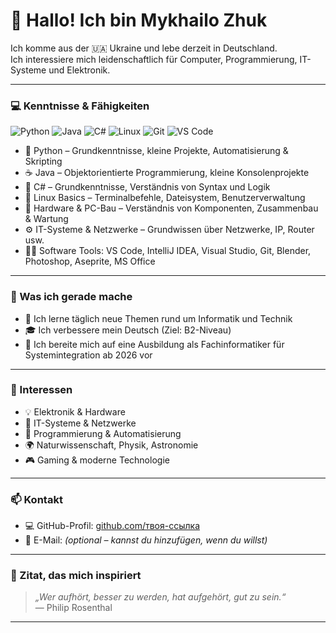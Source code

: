 # 👋 Hallo! Ich bin Mykhailo Zhuk

Ich komme aus der 🇺🇦 Ukraine und lebe derzeit in Deutschland.  
Ich interessiere mich leidenschaftlich für Computer, Programmierung, IT-Systeme und Elektronik.

---

### 💻 Kenntnisse & Fähigkeiten

![Python](https://img.shields.io/badge/Python-3776AB?style=for-the-badge&logo=python&logoColor=white)
![Java](https://img.shields.io/badge/Java-007396?style=for-the-badge&logo=java&logoColor=white)
![C#](https://img.shields.io/badge/C%23-239120?style=for-the-badge&logo=c-sharp&logoColor=white)
![Linux](https://img.shields.io/badge/Linux-FCC624?style=for-the-badge&logo=linux&logoColor=black)
![Git](https://img.shields.io/badge/Git-F05032?style=for-the-badge&logo=git&logoColor=white)
![VS Code](https://img.shields.io/badge/VS%20Code-0078D4?style=for-the-badge&logo=visual-studio-code&logoColor=white)

- 🐍 Python – Grundkenntnisse, kleine Projekte, Automatisierung & Skripting  
- ☕️ Java – Objektorientierte Programmierung, kleine Konsolenprojekte  
- 💠 C# – Grundkenntnisse, Verständnis von Syntax und Logik  
- 🧠 Linux Basics – Terminalbefehle, Dateisystem, Benutzerverwaltung  
- 🧩 Hardware & PC-Bau – Verständnis von Komponenten, Zusammenbau & Wartung  
- ⚙️ IT-Systeme & Netzwerke – Grundwissen über Netzwerke, IP, Router usw.  
- 🧑‍💻 Software Tools: VS Code, IntelliJ IDEA, Visual Studio, Git, Blender, Photoshop, Aseprite, MS Office  

---

### 🚀 Was ich gerade mache
- 📘 Ich lerne täglich neue Themen rund um Informatik und Technik  
- 🎓 Ich verbessere mein Deutsch (Ziel: B2-Niveau)  
- 💼 Ich bereite mich auf eine Ausbildung als Fachinformatiker für Systemintegration ab 2026 vor  

---

### 🌱 Interessen
- 💡 Elektronik & Hardware  
- 🧰 IT-Systeme & Netzwerke  
- 💾 Programmierung & Automatisierung  
- 🌍 Naturwissenschaft, Physik, Astronomie  
- 🎮 Gaming & moderne Technologie  

---

### 📫 Kontakt
- 💻 GitHub-Profil: [github.com/твоя-ссылка](https://github.com/)  
- 📧 E-Mail: *(optional – kannst du hinzufügen, wenn du willst)*  

---

### 🧠 Zitat, das mich inspiriert
> *„Wer aufhört, besser zu werden, hat aufgehört, gut zu sein.“*  
> — Philip Rosenthal  

---
